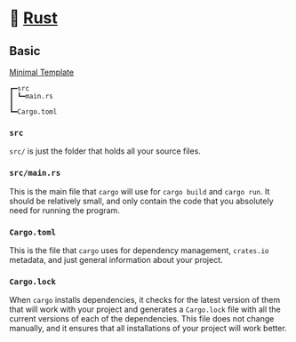 # 🦀 [Rust](rust-lang.org)

## Basic

[Minimal Template](basic/)

```
┏━src
┃ ┗━main.rs
┃
┗━Cargo.toml
```

### `src`

`src/` is just the folder that holds all your source files.

### `src/main.rs`

This is the main file that `cargo` will use for `cargo build` and `cargo run`. It should be relatively small, and only contain the code that you absolutely need for running the program.

### `Cargo.toml`

This is the file that `cargo` uses for dependency management, `crates.io` metadata, and just general information about your project.

### `Cargo.lock`

When `cargo` installs dependencies, it checks for the latest version of them that will work with your project and generates a `Cargo.lock` file with all the current versions of each of the dependencies. This file does not change manually, and it ensures that all installations of your project will work better.
